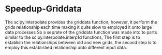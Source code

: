 # Speedup-Griddata
The scipy.interpolate provides the griddata function, however, it perform the grids relationship each time making it quite slow to employed it onto large data processes
So a seprate of the griddata function was made into to parts similar to the scipy.interpolate.interp1d functions, 
The first step is to establish the relationships between old and new grids,
the second step is to employ this established relationship onto different input data.
